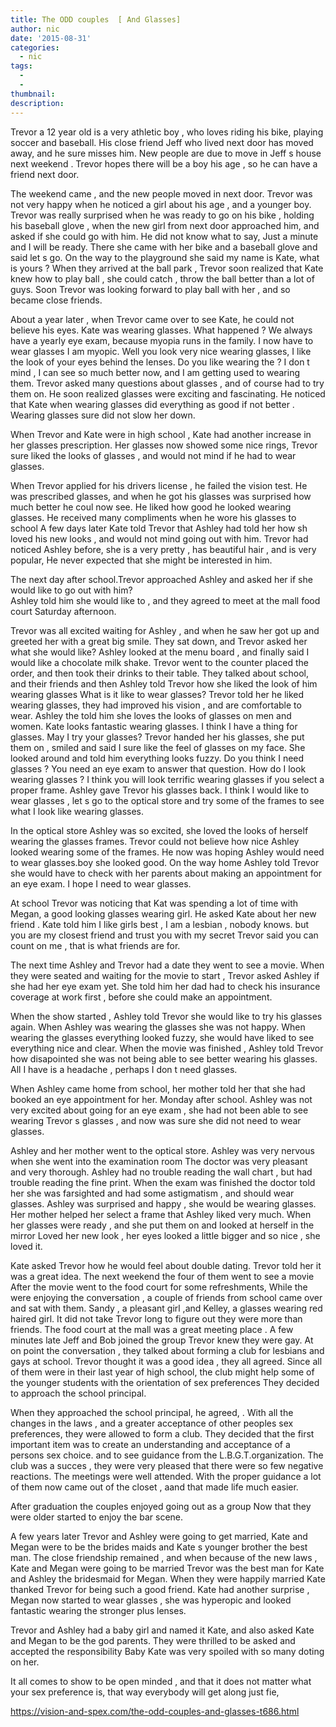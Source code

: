 ```yaml
---
title: The ODD couples  [ And Glasses]
author: nic
date: '2015-08-31'
categories:
  - nic
tags:
  - 
  - 
thumbnail: 
description: 
---
```


Trevor a 12 year old  is a very athletic boy , who loves riding his bike, playing soccer and baseball.
His close friend Jeff who lived next door has moved away, and he sure misses him.
New people are due to move in Jeff s house next weekend .
Trevor hopes there will be a boy his age , so he can have a friend next door.

The weekend came , and the new people moved in next door.
Trevor was not very happy  when he noticed a girl about his age , and a younger boy.
Trevor was really surprised when he was ready to go on his bike , holding his baseball glove , when the new girl from next door approached him, and asked if she could go with him.
He did not know what to say,
Just a minute and I will be ready.
There she came with her bike and a baseball glove and said let s go.
On the way to the playground  she said my name is Kate, what is yours ?
When they arrived at the ball park , Trevor soon realized that Kate knew how to play ball , she could catch , throw the ball better than a lot of guys.
Soon Trevor was looking forward to play ball with her , and so became close friends.

About a year later , when Trevor came over to see Kate, he could not believe his eyes.
Kate was wearing glasses.
What happened ?
We always have a yearly eye exam, because myopia runs in the family.
I now have to wear glasses I am myopic.
Well you look very nice wearing glasses, I like the look of your eyes behind the lenses.
Do you like wearing the ?
I don t mind , I can see so much better now, and I am getting used to wearing them. 
Trevor asked many questions about glasses , and of course had to try them on.
He soon realized glasses were exciting and fascinating.
He noticed that Kate when wearing glasses did everything as good if not better .
Wearing glasses sure did not slow her down.

When Trevor  and Kate were in high school , Kate had another increase in her glasses prescription.
Her glasses now showed some nice rings,
Trevor sure liked the looks of glasses , and would not mind if he had to wear glasses.

When Trevor applied for his drivers license , he failed the vision test.
He was prescribed glasses, and when he got his glasses  was surprised how much better he coul now see.
He liked how good he looked wearing glasses.
He received many compliments  when he wore his glasses to school
A few days later Kate told Trevor that Ashley had told her how sh loved his new looks , and would not mind going out  with him.
Trevor had noticed Ashley before, she is a very pretty , has beautiful hair , and is very popular,
He never expected that she might be interested in him.

The next day after school.Trevor approached Ashley and asked her if she would like to go out with him?  
Ashley told him she would like to , and they agreed to meet at the mall food court  Saturday afternoon.

Trevor was all excited waiting for Ashley , and when he saw her  got up and greeted her with a great big smile.
They sat down, and Trevor asked her what she would like?
Ashley looked at the menu board , and finally said I would like a chocolate milk shake.
Trevor went to the counter placed the order, and then took their drinks to their table.
They talked about school, and their friends  and then Ashley told Trevor how she liked the look of him wearing glasses
What is it like to wear glasses?
Trevor told her he liked wearing glasses, they had improved his vision , and are comfortable to wear.
Ashley the told him she loves the looks of glasses on men and women.
Kate looks fantastic wearing glasses.
I think I have a thing for glasses.
May I try your glasses?
Trevor handed her his glasses, she put them on , smiled and said I sure like the feel of glasses on my face.
She looked around and told him everything looks fuzzy.
Do you think I need glasses ?
You need an eye exam to answer that question.
How do I look wearing glasses ?
I think you will look terrific wearing glasses if you select a proper frame.
Ashley gave Trevor his glasses back.
I think I would like to wear glasses , let s go to the optical store and try some of the frames to see what I look like wearing glasses.

In the optical store Ashley was so excited, she loved the looks of herself wearing the glasses frames.
Trevor could not believe how nice Ashley looked wearing some of the frames.
He now was hoping Ashley would need to wear glasses.boy she looked good.
On the way home Ashley told Trevor she would have to check with her parents about making an appointment for an eye exam.
I hope I need to wear glasses.

At school Trevor was noticing that Kat was spending a lot of time with Megan, a good looking glasses wearing girl.
He asked Kate about her new friend .
Kate told him  I like girls best , I am a lesbian , nobody knows. 
but you are my closest friend  and trust you with my secret
Trevor said you can count on me , that is what friends are for.

The next time Ashley and Trevor had a date they went to see a movie.
When they were seated and waiting for the movie to start , Trevor asked Ashley if she had her eye exam yet.
She told him her dad had to check his insurance coverage at work first , before she could make an appointment.

When the show started , Ashley told Trevor she would like to try his glasses again.
When Ashley was wearing the glasses  she was not happy.
When wearing the glasses everything looked fuzzy, she would have liked to see everything nice and clear.
When the movie was finished , Ashley told Trevor how disapointed she was not being able to see better wearing his glasses.
All I have is a headache , perhaps I don t need glasses.

When Ashley came home from school, her mother told her that she had booked an eye appointment for her. Monday after school.
Ashley was not very excited about going for an eye exam , she had not been able to see wearing Trevor s   glasses , and now was sure she did not need to wear glasses.

Ashley and her mother went to the optical store.
Ashley was very nervous when she went into the examination room
The doctor was very pleasant and very thorough.
Ashley had no trouble reading the wall chart , but had trouble reading the fine print.
When the exam was finished the doctor told her she was farsighted  and had some astigmatism , and should wear glasses.
Ashley was surprised and happy , she would be wearing glasses.
Her mother helped her select a frame that Ashley liked very much.
When her glasses were ready , and she put them on and looked at herself in the mirror
Loved her new look , her eyes looked a little bigger and so nice , she loved it.

Kate asked Trevor how he would feel about double dating.
Trevor told her it was a great idea.
The next weekend the four of them went to see a movie
After the movie went to the food court for some refreshments,
While the were enjoying the conversation , a couple of friends from school came over and sat with them.
Sandy , a pleasant girl ,and Kelley, a glasses wearing red haired girl.
It did not take Trevor long  to figure out they were more than friends.
The food court at the mall was a great meeting place .
A few minutes late Jeff and Bob joined the group
 Trevor knew they were gay.
At on point the conversation , they talked about forming a club  for lesbians and gays at school.
Trevor thought it was a good idea , they all agreed.
Since all of them were in their last year of high school, the club might help some of the younger students 
with the orientation of sex preferences
They decided to approach the school principal.  

When they approached the school principal, he agreed, .
With all the changes in the laws , and a greater acceptance of other peoples sex preferences, they were allowed to form a club.
They decided that the first important item was to create an understanding and acceptance of a persons sex  choice.
and to see guidance from the L.B.G.T.organization.
The club was a succes , they were very pleased that there were so few negative reactions.
The meetings were well attended.
With the proper guidance  a lot of them now came out of the closet , aand that made life much easier.

After graduation the couples enjoyed going out as a group 
Now that they were older started to enjoy the bar scene.

A few years later Trevor and Ashley were going to get married,
Kate and Megan were to  be the brides maids and Kate s younger brother the best man.
The close friendship remained , and when because of the new laws , Kate and Megan were going to be married 
Trevor was the best man for Kate and Ashley the bridesmaid for Megan.
When they were happily married Kate  thanked Trevor for being such a good friend.
Kate had another surprise  , Megan now started to wear glasses , she was hyperopic and looked fantastic wearing the stronger plus lenses.

Trevor and Ashley had a baby girl and named it Kate, and also asked Kate and Megan to be the god parents.
They were thrilled to be asked and accepted the responsibility
 Baby Kate was very spoiled with so many doting on her.

It all comes to show to be open minded , and that it does not matter what your sex preference is,
that way everybody will get along just fie,

https://vision-and-spex.com/the-odd-couples-and-glasses-t686.html
